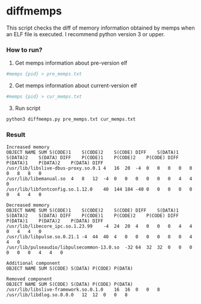 # diffmemps

This script checks the diff of memory information obtained by memps when an ELF file is executed.
I recommend python version 3 or upper.

### How to run?

1. Get memps information about pre-version elf
```bash
#memps {pid} > pre_memps.txt
```

2. Get memps information about current-version elf
```bash
#memps {pid} > cur_memps.txt
```

3. Run script
```bash
python3 diffmemps.py pre_memps.txt cur_memps.txt
```

### Result

```csv
Increased memory
OBJECT NAME	SUM	S(CODE)1	S(CODE)2	S(CODE) DIFF	S(DATA)1	S(DATA)2	S(DATA) DIFF	P(CODE)1	P(CODE)2	P(CODE) DIFF	P(DATA)1	P(DATA)2	P(DATA) DIFF
/usr/lib/libslive-dbus-proxy.so.0.1	4	16	20	-4	0	0	0	0	0	0	8	8	0
/usr/lib/libemanual.so	4	8	12	-4	0	0	0	0	0	0	4	4	0
/usr/lib/libfontconfig.so.1.12.0	40	144	184	-40	0	0	0	0	0	0	4	4	0

Decreased memory
OBJECT NAME	SUM	S(CODE)1	S(CODE)2	S(CODE) DIFF	S(DATA)1	S(DATA)2	S(DATA) DIFF	P(CODE)1	P(CODE)2	P(CODE) DIFF	P(DATA)1	P(DATA)2	P(DATA) DIFF
/usr/lib/libecore_ipc.so.1.23.99	-4	24	20	4	0	0	0	4	4	0	4	4	0
/usr/lib/libpulse.so.0.21.1	-4	44	40	4	0	0	0	0	0	0	4	4	0
/usr/lib/pulseaudio/libpulsecommon-13.0.so	-32	64	32	32	0	0	0	0	0	0	4	4	0

Additional component
OBJECT NAME	SUM	S(CODE)	S(DATA)	P(CODE)	P(DATA)

Removed component
OBJECT NAME	SUM	S(CODE)	S(DATA)	P(CODE)	P(DATA)
/usr/lib/libslive-framework.so.0.1.0	16	16	0	0	8
/usr/lib/libdlog.so.0.0.0	12	12	0	0	8
```

